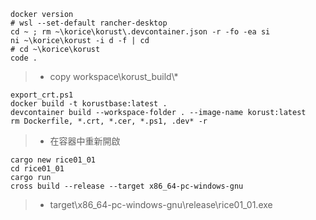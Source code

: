 ```
docker version
# wsl --set-default rancher-desktop
cd ~ ; rm ~\korice\korust\.devcontainer.json -r -fo -ea si
ni ~\korice\korust -i d -f | cd
# cd ~\korice\korust
code .
```
> * copy workspace\korust_build\\*
```
export_crt.ps1
docker build -t korustbase:latest .
devcontainer build --workspace-folder . --image-name korust:latest
rm Dockerfile, *.crt, *.cer, *.ps1, .dev* -r
```
> * 在容器中重新開啟
```
cargo new rice01_01
cd rice01_01
cargo run
cross build --release --target x86_64-pc-windows-gnu
```
> * target\x86_64-pc-windows-gnu\release\rice01_01.exe
